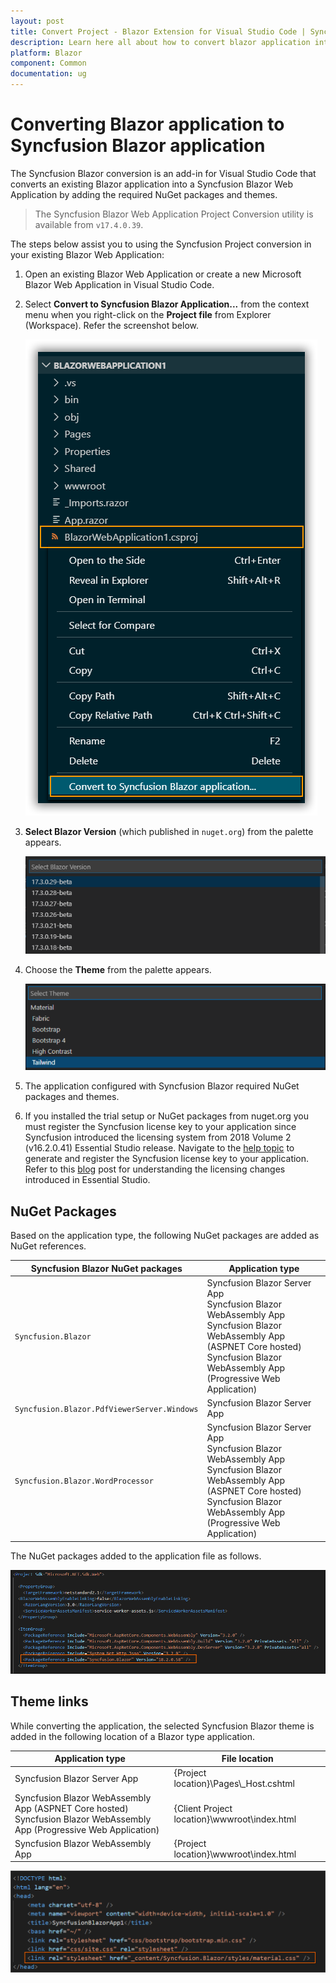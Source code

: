 ```yaml
---
layout: post
title: Convert Project - Blazor Extension for Visual Studio Code | Syncfusion
description: Learn here all about how to convert blazor application into syncfusion blazor application using Blazor Extension for Visual Studio Code. 
platform: Blazor
component: Common
documentation: ug
---
```


# Converting Blazor application to Syncfusion Blazor application

The Syncfusion Blazor conversion is an add-in for Visual Studio Code that converts an existing Blazor application into a Syncfusion Blazor Web Application by adding the required NuGet packages and themes.
   > The Syncfusion Blazor Web Application Project Conversion utility is available from `v17.4.0.39`.

The steps below assist you to using the Syncfusion Project conversion in your existing Blazor Web Application:

1. Open an existing Blazor Web Application or create a new Microsoft Blazor Web Application in Visual Studio Code.

2. Select **Convert to Syncfusion Blazor Application...** from the context menu when you right-click on the **Project file** from Explorer (Workspace). Refer the screenshot below.

    ![Conversion Add-in](../images/Conversion.PNG)

3. **Select Blazor Version** (which published in `nuget.org`) from the palette appears.

    ![Select Blazor Version](../images/VersionSelection.PNG)

4. Choose the **Theme** from the palette appears.

    ![Select Themes](../images/ChooseThemes.PNG)

5. The application configured with Syncfusion Blazor required NuGet packages and themes.

6. If you installed the trial setup or NuGet packages from nuget.org you must register the Syncfusion license key to your application since Syncfusion introduced the licensing system from 2018 Volume 2 (v16.2.0.41) Essential Studio release. Navigate to the [help topic](https://help.syncfusion.com/common/essential-studio/licensing/license-key#how-to-generate-syncfusion-license-key) to generate and register the Syncfusion license key to your application. Refer to this [blog](https://blog.syncfusion.com/post/Whats-New-in-2018-Volume-2-Licensing-Changes-in-the-1620x-Version-of-Essential-Studio.aspx?_ga=2.11237684.1233358434.1587355730-230058891.1567654773) post for understanding the licensing changes introduced in Essential Studio.

## NuGet Packages

Based on the application type, the following NuGet packages are added as NuGet references.

| Syncfusion Blazor NuGet packages  | Application type  |
|---|---|
| `Syncfusion.Blazor`  | Syncfusion Blazor Server App <br/> Syncfusion Blazor WebAssembly App <br/> Syncfusion Blazor WebAssembly App (ASPNET Core hosted) <br/> Syncfusion Blazor WebAssembly App (Progressive Web Application)|
| `Syncfusion.Blazor.PdfViewerServer.Windows`  | Syncfusion Blazor Server App  |
| `Syncfusion.Blazor.WordProcessor`  | Syncfusion Blazor Server App <br/> Syncfusion Blazor WebAssembly App <br/> Syncfusion Blazor WebAssembly App (ASPNET Core hosted) <br/> Syncfusion Blazor WebAssembly App (Progressive Web Application)|

The NuGet packages added to the application file as follows.

![NuGetPackage](../images/NuGetPackage.png)

## Theme links

While converting the application, the selected Syncfusion Blazor theme is added in the following location of a Blazor type application.

| Application type  | File location  |
|---|---|
| Syncfusion Blazor Server App | {Project location}\Pages\\_Host.cshtml |
| Syncfusion Blazor WebAssembly App (ASPNET Core hosted) <br/> Syncfusion Blazor WebAssembly App (Progressive Web Application)| {Client Project location}\wwwroot\index.html  |
| Syncfusion Blazor WebAssembly App  | {Project location}\wwwroot\index.html|

![CDNLink](../images/CDNLink.png)
